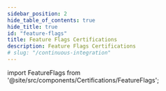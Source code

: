 ```yaml
---
sidebar_position: 2
hide_table_of_contents: true
hide_title: true
id: "feature-flags"
title: Feature Flags Certifications
description: Feature Flags Certifications
# slug: "/continuous-integration"
---
```


<!-- Custom component -->

import FeatureFlags from '@site/src/components/Certifications/FeatureFlags';

<FeatureFlags />
